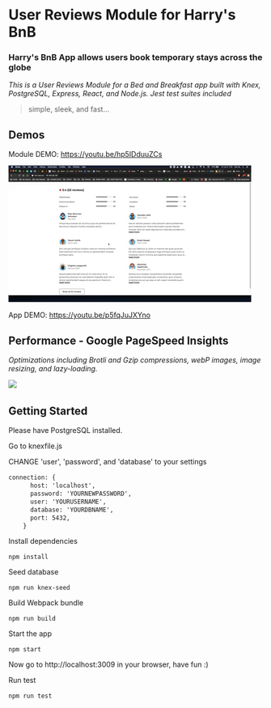 # User Reviews Module for Harry's BnB 
### Harry's BnB App allows users book temporary stays across the globe
*This is a User Reviews Module for a Bed and Breakfast app built with Knex, PostgreSQL, Express, React, and Node.js. Jest test suites included*

> simple, sleek, and fast...

## Demos 

Module DEMO: https://youtu.be/hp5IDduuZCs

![](HARRYBNB_REVIEWS_DEMO.gif)

App DEMO: https://youtu.be/p5fqJuJXYno


## Performance - Google PageSpeed Insights
*Optimizations including Brotli and Gzip compressions, webP images, image resizing, and lazy-loading.*


![](https://i.imgur.com/QaQ4tsp.png)


## Getting Started 
Please have PostgreSQL installed. 

Go to knexfile.js

CHANGE 'user', 'password', and 'database' to your settings


```
connection: {
      host: 'localhost',
      password: 'YOURNEWPASSWORD',
      user: 'YOURUSERNAME',
      database: 'YOURDBNAME',
      port: 5432,
    }
```


Install dependencies
```
npm install
```

Seed database
```
npm run knex-seed
```

Build Webpack bundle

```
npm run build
```

Start the app
```
npm start
```

Now go to http://localhost:3009 in your browser, have fun :)


Run test
```
npm run test
```


